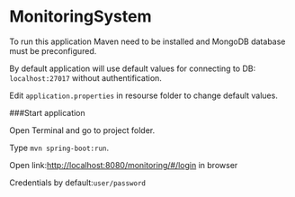 # MonitoringSystem

To run this application Maven need to be installed and MongoDB database must be preconfigured.

By default application will use default values for connecting to DB: `localhost:27017` without authentification.

Edit `application.properties` in resourse folder to change default values.

###Start application

Open Terminal and go to project folder.

Type `mvn spring-boot:run`.

Open link:[http://localhost:8080/monitoring/#/login](http://localhost:8080/monitoring/#/login) in browser

Credentials by default:`user/password`
